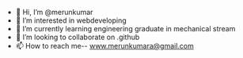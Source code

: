 - 👋 Hi, I’m @merunkumar
- 👀 I’m interested in webdeveloping 
- 🌱 I’m currently learning engineering graduate in mechanical stream 
- 💞️ I’m looking to collaborate on .github
- 📫 How to reach me--  www.merunkumara@gmail.com 

<!---
merunkumar/merunkumar is a ✨ special ✨ repository because its `README.md` (this file) appears on your GitHub profile.
You can click the Preview link to take a look at your changes.
--->
